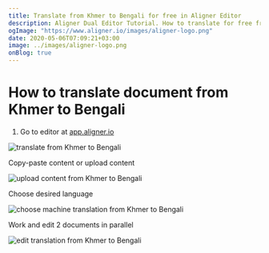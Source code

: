 ```yaml
---
title: Translate from Khmer to Bengali for free in Aligner Editor
description: Aligner Dual Editor Tutorial. How to translate for free from Khmer to Bengali. Aligner is multilingual document management platform. 
ogImage: "https://www.aligner.io/images/aligner-logo.png"
date: 2020-05-06T07:09:21+03:00
image: ../images/aligner-logo.png
onBlog: true
---
```


# How to translate document from Khmer to Bengali

1. Go to editor at [app.aligner.io](https://app.aligner.io "Aligner App web page")

![translate from Khmer to Bengali](../aligner-blank-editor.png "translate from Khmer to Bengali")

Copy-paste content or upload content

![upload content from Khmer to Bengali](../aligner-uploaded-document.png "upload content from Khmer to Bengali")

Choose desired language

![choose machine translation from Khmer to Bengali](../aligner-language-dropdown.png "choose machine translation from Khmer to Bengali")

Work and edit 2 documents in parallel

![edit translation from Khmer to Bengali](../aligner-double-sitded-editor.png "edit translation from Khmer to Bengali")

